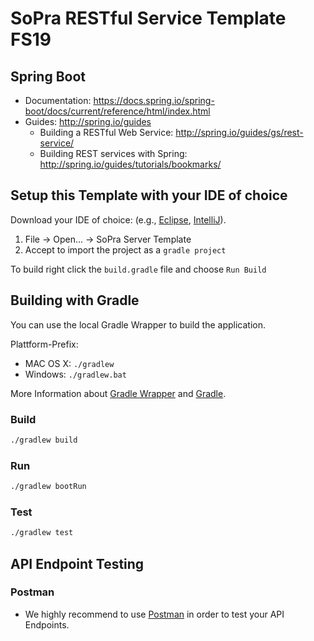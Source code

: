  # SoPra RESTful Service Template FS19

## Spring Boot

* Documentation: https://docs.spring.io/spring-boot/docs/current/reference/html/index.html
* Guides: http://spring.io/guides
  * Building a RESTful Web Service: http://spring.io/guides/gs/rest-service/
  * Building REST services with Spring: http://spring.io/guides/tutorials/bookmarks/


## Setup this Template with your IDE of choice

Download your IDE of choice: (e.g., [Eclipse](http://www.eclipse.org/downloads/), [IntelliJ](https://www.jetbrains.com/idea/download/)).

1. File -> Open... -> SoPra Server Template
2. Accept to import the project as a `gradle project`

To build right click the `build.gradle` file and choose `Run Build`


## Building with Gradle

You can use the local Gradle Wrapper to build the application.

Plattform-Prefix:

* MAC OS X:  ``./gradlew``
* Windows:  ``./gradlew.bat``

More Information about [Gradle Wrapper](https://docs.gradle.org/current/userguide/gradle_wrapper.html) and [Gradle](https://gradle.org/docs/).

### Build

```bash
./gradlew build
```

### Run

```bash
./gradlew bootRun
```

### Test

```bash
./gradlew test
```

## API Endpoint Testing
### Postman

* We highly recommend to use [Postman](https://www.getpostman.com) in order to test your API Endpoints. 

